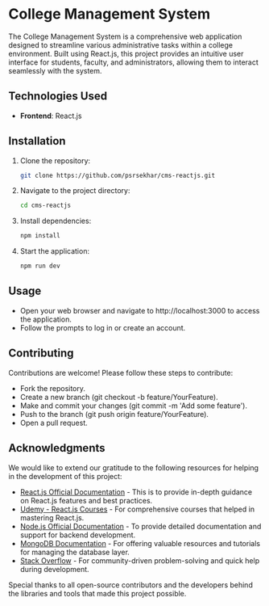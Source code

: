 # College Management System

The College Management System is a comprehensive web application designed to streamline various administrative tasks within a college environment. Built using React.js, this project provides an intuitive user interface for students, faculty, and administrators, allowing them to interact seamlessly with the system.

## Technologies Used

- **Frontend**: React.js

## Installation

1. Clone the repository:
   ```bash
   git clone https://github.com/psrsekhar/cms-reactjs.git
   ```
2. Navigate to the project directory:
   ```bash
   cd cms-reactjs
   ```
3. Install dependencies:
   ```bash
   npm install
   ```
4. Start the application:
   ```bash
   npm run dev
   ```

## Usage

- Open your web browser and navigate to http://localhost:3000 to access the application.
- Follow the prompts to log in or create an account.

## Contributing

Contributions are welcome! Please follow these steps to contribute:

- Fork the repository.
- Create a new branch (git checkout -b feature/YourFeature).
- Make and commit your changes (git commit -m 'Add some feature').
- Push to the branch (git push origin feature/YourFeature).
- Open a pull request.

## Acknowledgments

We would like to extend our gratitude to the following resources for helping in the development of this project:

- [React.js Official Documentation](https://react.dev) - This is to provide in-depth guidance on React.js features and best practices.
- [Udemy - React.js Courses](https://www.udemy.com/course/react-the-complete-guide-incl-redux) - For comprehensive courses that helped in mastering React.js.
- [Node.js Official Documentation](https://nodejs.org) - To provide detailed documentation and support for backend development.
- [MongoDB Documentation](https://www.mongodb.com/docs) - For offering valuable resources and tutorials for managing the database layer.
- [Stack Overflow](https://stackoverflow.com) - For community-driven problem-solving and quick help during development.

Special thanks to all open-source contributors and the developers behind the libraries and tools that made this project possible.
